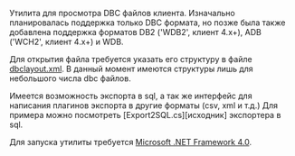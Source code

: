 Утилита для просмотра DBC файлов клиента. Изначально планировалась поддержка только DBC формата, но позже была также добавлена поддержка форматов DB2 ('WDB2', клиент 4.х+), ADB ('WCH2', клиент 4.х+) и WDB.

Для открытия файла требуется указать его структуру в файле [dbclayout.xml][]. В данный момент имеются структуры лишь для небольшого числа dbc файлов.

Имеется возможность экспорта в sql, а так же интерфейс для написания плагинов экспорта в другие форматы (csv, xml и т.д.) Для примера можно посмотреть [Export2SQL.cs][исходник] экспортера в sql.

Для запуска утилиты требуется [Microsoft .NET Framework 4.0][].

[dbclayout.xml]: http://github.com/tomrus88/dbcviewer/blob/master/DBC%20Viewer/dbclayout.xml
[Export2SQL.cs]: http://github.com/tomrus88/dbcviewer/blob/master/Export2SQL/Export2SQL.cs
[Microsoft .NET Framework 4.0]: http://www.microsoft.com/downloads/details.aspx?familyid=0A391ABD-25C1-4FC0-919F-B21F31AB88B7
